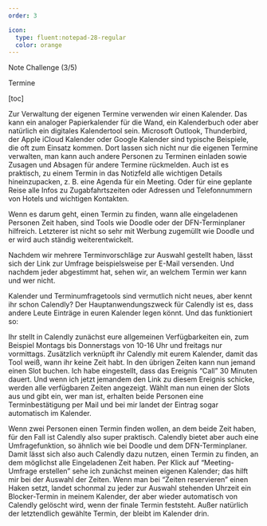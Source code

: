 ```yaml
---
order: 3

icon:
  type: fluent:notepad-28-regular
  color: orange
---
```


Note Challenge (3/5)

Termine

[toc]

Zur Verwaltung der eigenen Termine verwenden wir einen Kalender. Das kann ein analoger Papierkalender für die Wand, ein Kalenderbuch oder aber natürlich ein digitales Kalendertool sein. Microsoft Outlook, Thunderbird, der Apple iCloud Kalender oder Google Kalender sind typische Beispiele, die oft zum Einsatz kommen. Dort lassen sich nicht nur die eigenen Termine verwalten, man kann auch andere Personen zu Terminen einladen sowie Zusagen und Absagen für andere Termine rückmelden. Auch ist es praktisch, zu einem Termin in das Notizfeld alle wichtigen Details hineinzupacken, z. B. eine Agenda für ein Meeting. Oder für eine geplante Reise alle Infos zu Zugabfahrtszeiten oder Adressen und Telefonnummern von Hotels und wichtigen Kontakten.

Wenn es darum geht, einen Termin zu finden, wann alle eingeladenen Personen Zeit haben, sind Tools wie Doodle oder der DFN-Terminplaner hilfreich. Letzterer ist nicht so sehr mit Werbung zugemüllt wie Doodle und er wird auch ständig weiterentwickelt. 

Nachdem wir mehrere Terminvorschläge zur Auswahl gestellt haben, lässt sich der Link zur Umfrage beispielsweise per E-Mail versenden. Und nachdem jeder abgestimmt hat, sehen wir, an welchem Termin wer kann und wer nicht.

Kalender und Terminumfragetools sind vermutlich nicht neues, aber kennt ihr schon Calendly? Der Hauptanwendungszweck für Calendly ist es, dass andere Leute Einträge in euren Kalender legen könnt. Und das funktioniert so: 

Ihr stellt in Calendly zunächst eure allgemeinen Verfügbarkeiten ein, zum Beispiel Montags bis Donnerstags von 10-16 Uhr und freitags nur vormittags. Zusätzlich verknüpft ihr Calendly mit eurem Kalender, damit das Tool weiß, wann ihr keine Zeit habt. In den übrigen Zeiten kann nun jemand einen Slot buchen. Ich habe eingestellt, dass das Ereignis “Call” 30 Minuten dauert. Und wenn ich jetzt jemandem den Link zu diesem Ereignis schicke, werden alle verfügbaren Zeiten angezeigt. Wählt man nun einen der Slots aus und gibt ein, wer man ist, erhalten beide Personen eine Terminbestätigung per Mail und bei mir landet der Eintrag sogar automatisch im Kalender.

Wenn zwei Personen einen Termin finden wollen, an dem beide Zeit haben, für den Fall ist Calendly also super praktisch. Calendly bietet aber auch eine Umfragefunktion, so ähnlich wie bei Doodle und dem DFN-Terminplaner. Damit lässt sich also auch Calendly dazu nutzen, einen Termin zu finden, an dem möglichst alle Eingeladenen Zeit haben. Per Klick auf “Meeting-Umfrage erstellen” sehe ich zunächst meinen eigenen Kalender; das hilft mir bei der Auswahl der Zeiten. Wenn man bei “Zeiten reservieren” einen Haken setzt, landet schonmal zu jeder zur Auswahl stehenden Uhrzeit ein Blocker-Termin in meinem Kalender, der aber wieder automatisch von Calendly gelöscht wird, wenn der finale Termin feststeht. Außer natürlich der letztendlich gewählte Termin, der bleibt im Kalender drin.